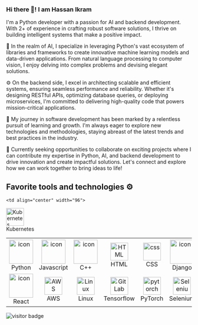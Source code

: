 ### Hi there 👋! I am Hassan Ikram
I'm a Python developer with a passion for AI and backend development. With 2+ of experience in crafting robust software solutions, I thrive on building intelligent systems that make a positive impact.

🤖 In the realm of AI, I specialize in leveraging Python's vast ecosystem of libraries and frameworks to create innovative machine learning models and data-driven applications. From natural language processing to computer vision, I enjoy delving into complex problems and devising elegant solutions.

⚙️ On the backend side, I excel in architecting scalable and efficient systems, ensuring seamless performance and reliability. Whether it's designing RESTful APIs, optimizing database queries, or deploying microservices, I'm committed to delivering high-quality code that powers mission-critical applications.

🚀 My journey in software development has been marked by a relentless pursuit of learning and growth. I'm always eager to explore new technologies and methodologies, staying abreast of the latest trends and best practices in the industry.

💼 Currently seeking opportunities to collaborate on exciting projects where I can contribute my expertise in Python, AI, and backend development to drive innovation and create impactful solutions. Let's connect and explore how we can work together to bring ideas to life!

## Favorite tools and technologies ⚙️

<table style="overflow: hidden; width: 100%; height: auto">
  <tr>
    <td align="center" width="96">
      <a href="#macropower-tech">
        <img src="https://techstack-generator.vercel.app/python-icon.svg" alt="icon" width="65" height="65" />
      </a>
      <br>Python
    </td>
    <td align="center" width="96">
        <img src="https://techstack-generator.vercel.app/js-icon.svg" alt="icon" width="65" height="65" />
      <br>Javascript
    </td>
    <td align="center" width="96">
        <img src="https://techstack-generator.vercel.app/cpp-icon.svg" alt="icon" width="65" height="65" />
      <br>C++
    </td>
    <td align="center"  width="96">
        <img src="https://skillicons.dev/icons?i=html" width="48" height="48" alt="HTML" />
      <br>HTML
    </td>
    <td align="center" width="96">
        <img src="https://skillicons.dev/icons?i=css" width="48" height="48" alt="css" />
      <br>CSS
    </td>
    <td align="center" width="96">
        <img src="https://techstack-generator.vercel.app/django-icon.svg" alt="icon" width="65" height="65" />
      <br>Django
    </td>
                        <td align="center" width="96">
        <img src="https://skillicons.dev/icons?i=fastapi" width="48" height="48" alt="jquery" />
      <br>Fast API
    </td>
  </tr>
  <tr>
    <td align="center" width="96">
        <img src="https://techstack-generator.vercel.app/react-icon.svg" alt="icon" width="65" height="65" />
      <br>React
    </td>
    <td align="center" width="96">
        <img src="https://skillicons.dev/icons?i=aws" width="48" height="48" alt="AWS" />
      <br>AWS
    </td><td align="center" width="96">
  <img src="https://skillicons.dev/icons?i=linux" width="48" height="48" alt="Linux" />
  <br>Linux
</td>

    <td align="center" width="96">
  <img src="https://skillicons.dev/icons?i=kubernetes" width="48" height="48" alt="Kubernetes" />
  <br>Kubernetes
</td>
    <td align="center"  width="96">
        <img src="https://skillicons.dev/icons?i=tensorflow" width="48" height="48" alt="GitLab" />
      <br>Tensorflow
    </td>
    <td align="center" width="96">
  <img src="https://skillicons.dev/icons?i=pytorch" width="48" height="48" alt="pytorch" />
  <br>PyTorch
</td>
    <td align="center" width="96">
        <img src="https://skillicons.dev/icons?i=selenium" width="48" height="48" alt="Selenium" />
      <br>Selenium
    </td>
  </tr>
 <tr>
 </tr>
</table>


<!--   ## GitHub Profile Stats 💻
  
  <a href="https://github.com/Hassan-Ik/github-readme-stats"><img alt="Hassan's Github Stats" src="https://github-readme-stats.vercel.app/api/?username=Hassan-Ik&show_icons=true&count_private=true&theme=default&hide_border=true&bg_color=fff&title_color=00E676&icon_color=00E676" height="192px"/></a>
  <a href="https://github.com/Hassan-Ik/github-readme-stats"><img alt="Hassan's Top Languages" src="https://github-readme-stats.vercel.app/api/top-langs/?username=Hassan-Ik&langs_count=8&layout=compact&theme=default&hide_border=true&bg_color=fff&title_color=000&icon_color=000&hide=Jupyter%20Notebook" height="192px"/></a> -->

<!-- - 🔭 I’m currently working on ...
- 🌱 I’m currently learning ...
- 👯 I’m looking to collaborate on ...
- 🤔 I’m looking for help with ...
- 💬 Ask me about ...
- 📫 How to reach me: ...
- 😄 Pronouns: ...
- ⚡ Fun fact: .. -->



![visitor badge](https://komarev.com/ghpvc/?username=Hassan-Ik)
